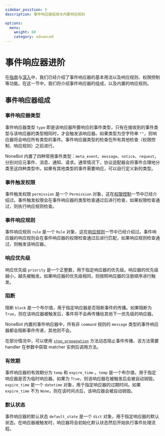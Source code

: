 ```yaml
---
sidebar_position: 5
description: 事件响应器组成与内置响应规则

options:
  menu:
    weight: 60
    category: advanced
---
```


# 事件响应器进阶

在[指南](../tutorial/matcher.md)与[深入](../appendices/rule.md)中，我们已经介绍了事件响应器的基本用法以及响应规则、权限控制等功能。在这一节中，我们将介绍事件响应器的组成，以及内置的响应规则。

## 事件响应器组成

### 事件响应器类型

事件响应器类型 `type` 即是该响应器所要响应的事件类型，只有在接收到的事件类型与该响应器的类型相同时，才会触发该响应器。如果类型为空字符串 `""`，则响应器将会响应所有类型的事件。事件响应器类型的检查在所有其他检查（权限控制、响应规则）之前进行。

NoneBot 内置了四种常用事件类型：`meta_event`、`message`、`notice`、`request`，分别对应元事件、消息、通知、请求。通常情况下，协议适配器会将事件合理地分类至这四种类型中。如果有其他类型的事件需要响应，可以自行定义新的类型。

### 事件触发权限

事件触发权限 `permission` 是一个 `Permission` 对象，这在[权限控制](../appendices/permission.md)一节中已经介绍过。事件触发权限会在事件响应器的类型检查通过后进行检查，如果权限检查通过，则执行响应规则检查。

### 事件响应规则

事件响应规则 `rule` 是一个 `Rule` 对象，这在[响应规则](../appendices/rule.md)一节中已经介绍过。事件响应器的响应规则会在事件响应器的权限检查通过后进行匹配，如果响应规则检查通过，则触发该响应器。

### 响应优先级

响应优先级 `priority` 是一个正整数，用于指定响应器的优先级。响应器的优先级越小，越先被触发。如果响应器的优先级相同，则按照响应器的注册顺序进行触发。

### 阻断

阻断 `block` 是一个布尔值，用于指定响应器是否阻断事件的传播。如果阻断为 `True`，则在该响应器被触发后，事件将不会再传播给其他下一优先级的响应器。

NoneBot 内置的事件响应器中，所有非 `command` 规则的 `message` 类型的事件响应器都会阻断事件传递，其他则不会。

在部分情况中，可以使用 [`stop_propagation`](../appendices/session-control.mdx#stop_propagation) 方法动态阻止事件传播，该方法需要 handler 在参数中获取 matcher 实例后调用方法。

### 有效期

事件响应器的有效期分为 `temp` 和 `expire_time` 。`temp` 是一个布尔值，用于指定响应器是否为临时响应器。如果为 `True`，则该响应器在被触发后会被自动销毁。`expire_time` 是一个 `datetime` 对象，用于指定响应器的过期时间。如果 `expire_time` 不为 `None`，则在该时间点后，该响应器会被自动销毁。

### 默认状态

事件响应器的默认状态 `default_state` 是一个 `dict` 对象，用于指定响应器的默认状态。在响应器被触发时，响应器将会初始化默认状态然后开始执行事件处理流程。
